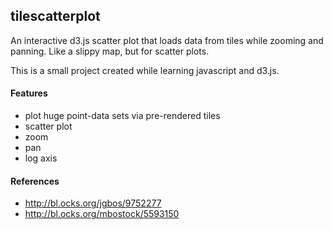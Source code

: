 ## tilescatterplot

An interactive d3.js scatter plot that loads data from tiles while zooming and panning. Like a slippy map, but for scatter plots.

This is a small project created while learning javascript and d3.js.

#### Features
 - plot huge point-data sets via pre-rendered tiles
 - scatter plot
 - zoom
 - pan
 - log axis

#### References
- http://bl.ocks.org/jgbos/9752277
- http://bl.ocks.org/mbostock/5593150
